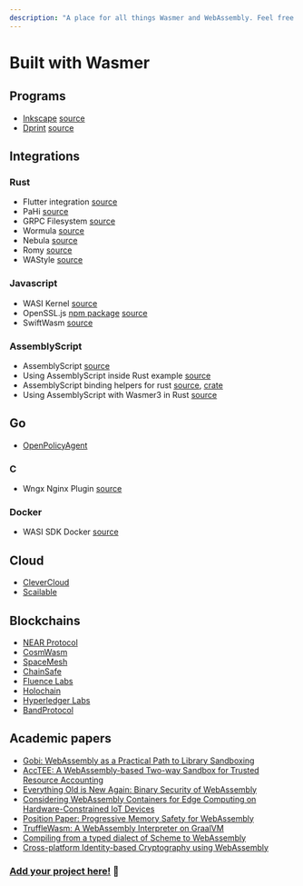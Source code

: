 ```yaml
---
description: "A place for all things Wasmer and WebAssembly. Feel free to add your projects and applications, in alphabetical order \U0001F64F"
---
```


# Built with Wasmer

## Programs

* [Inkscape](https://inkscape.org/) [source](https://gitlab.com/ted.gould/inkscape)
* [Dprint](https://dprint.dev/) [source](https://github.com/dprint/dprint)

## Integrations

### Rust

* Flutter integration [source](https://github.com/rodydavis/flutter_wasm_example)
* PaHi [source](https://github.com/Xe/pahi)
* GRPC Filesystem [source](https://github.com/ryanpbrewster/grpc-filesystem)
* Wormula [source](https://github.com/hce/wormula)
* Nebula [source](https://github.com/nebula-os/npk)
* Romy [source](https://github.com/catt-io/romy)
* WAStyle [source](https://github.com/Menci/wastyle)

### Javascript

* WASI Kernel [source](https://github.com/corwin-of-amber/wasi-kernel)
* OpenSSL.js [npm package](https://www.npmjs.com/package/openssl.js) [source](https://github.com/DigitalArsenal/openssl.js)
* SwiftWasm [source](https://github.com/swiftwasm/carton/)

### AssemblyScript

* AssemblyScript [source](https://github.com/onsails/wasmer-as)
* Using AssemblyScript inside Rust example [source](https://github.com/bobbo/wasmer-assemblyscript-example)
* AssemblyScript binding helpers for rust [source](https://github.com/cppccn/as-ffi-bindings), [crate](https://crates.io/crates/as-ffi-bindings)
* Using AssemblyScript with Wasmer3 in Rust [source](https://github.com/poria-cat/wasmer3-assemblyscript-example)

## Go

* [OpenPolicyAgent](https://github.com/open-policy-agent/opa)

### C

* Wngx Nginx Plugin [source](https://github.com/javierguerragiraldez/wngx)

### Docker

* WASI SDK Docker [source](https://github.com/hltj/wasi-sdk-docker)

## Cloud

* [CleverCloud](https://www.clever-cloud.com/en/)
* [Scailable](https://www.scailable.net/)

## Blockchains

* [NEAR Protocol](https://near.org/)
* [CosmWasm](https://cosmwasm.com)
* [SpaceMesh](https://spacemesh.io/)
* [ChainSafe](https://chainsafe.io/)
* [Fluence Labs](https://fluence.network/)
* [Holochain](https://holochain.org/)
* [Hyperledger Labs](https://www.hyperledger.org/)
* [BandProtocol](https://bandprotocol.com/)

## Academic papers

* [Gobi: WebAssembly as a Practical Path to Library Sandboxing](https://arxiv.org/pdf/1912.02285.pdf)
* [AccTEE: A WebAssembly-based Two-way Sandbox for Trusted Resource Accounting](https://dl.acm.org/doi/abs/10.1145/3361525.3361541?download=true)
* [Everything Old is New Again: Binary Security of WebAssembly](http://www.software-lab.org/publications/usenixSec2020-WebAssembly.pdf)
* [Considering WebAssembly Containers for Edge Computing on Hardware-Constrained IoT Devices](https://www.diva-portal.org/smash/get/diva2:1451494/FULLTEXT02)
* [Position Paper: Progressive Memory Safety for WebAssembly](https://cseweb.ucsd.edu/~dstefan/pubs/disselkoen:2019:ms-wasm.pdf)
* [TruffleWasm: A WebAssembly Interpreter on GraalVM](https://www.research.manchester.ac.uk/portal/files/160212054/salim_TruffleWasm_vee_2020_authorversion.pdf)
* [Compiling from a typed dialect of Scheme to WebAssembly](https://people.cs.umass.edu/~arjun/archive/rybicki-honors-2020.pdf)
* [Cross-platform Identity-based Cryptography using WebAssembly](https://www.hte.hu/documents/169298/4647244/InfocomJ_2019_4_5_Vecsi.pdf/8903d312-89a3-f0ef-d8b5-acffa2623a19?version=1.0)

### [Add your project here!](https://github.com/wasmerio/docs.wasmer.io/edit/master/community/built-with-wasmer.md) 🤗

